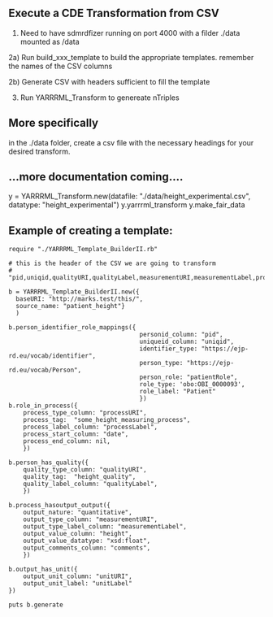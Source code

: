 ## Execute a CDE Transformation from CSV

1) Need to have sdmrdfizer running on port 4000 with a filder ./data mounted as /data

2a) Run build_xxx_template to build the appropriate templates.  remember the names of the CSV columns

2b) Generate CSV with headers sufficient to fill the template

3) Run YARRRML_Transform to genereate nTriples


## More specifically

in the ./data folder, create a csv file with the necessary headings for your desired transform.


## ...more documentation coming....

y = YARRRML_Transform.new(datafile: "./data/height_experimental.csv", datatype: "height_experimental")
y.yarrrml_transform
y.make_fair_data




## Example of creating a template:

    require "./YARRRML_Template_BuilderII.rb"

    # this is the header of the CSV we are going to transform
    # "pid,uniqid,qualityURI,qualityLabel,measurementURI,measurementLabel,processURI,processLabel,height,unitURI,unitLabel,date,comments"

    b = YARRRML_Template_BuilderII.new({
      baseURI: "http://marks.test/this/",
      source_name: "patient_height"}
      )

    b.person_identifier_role_mappings({
                                        personid_column: "pid",
                                        uniqueid_column: "uniqid",
                                        identifier_type: "https://ejp-rd.eu/vocab/identifier",
                                        person_type: "https://ejp-rd.eu/vocab/Person",
                                        person_role: "patientRole",
                                        role_type: 'obo:OBI_0000093',
                                        role_label: "Patient"
                                        })
    b.role_in_process({
        process_type_column: "processURI",  
        process_tag:  "some_height_measuring_process",
        process_label_column: "processLabel", 
        process_start_column: "date", 
        process_end_column: nil,
        })

    b.person_has_quality({
        quality_type_column: "qualityURI",  
        quality_tag:  "height_quality",
        quality_label_column: "qualityLabel", 
        })

    b.process_hasoutput_output({
        output_nature: "quantitative",
        output_type_column: "measurementURI",
        output_type_label_column: "measurementLabel",
        output_value_column: "height",
        output_value_datatype: "xsd:float",
        output_comments_column: "comments",
        })

    b.output_has_unit({
        output_unit_column: "unitURI",
        output_unit_label: "unitLabel"  
    })

    puts b.generate


